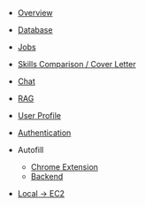 <!-- docs/_sidebar.md -->
- [Overview](/)
- [Database](backend/database.md)
- [Jobs](backend/routes/jobs_routes.md)
- [Skills Comparison / Cover Letter](backend/routes/letter_generator_routes.md)
- [Chat](backend/routes/chatbot_routes.md)
- [RAG](rag.md)
- [User Profile](backend/routes/user_profiles_routes.md)
- [Authentication](authentication.md)  

- Autofill
  - [Chrome Extension](complete_autofill.md)
  - [Backend](backend/routes/autofill_routes.md)
- [Local -> EC2](ec2-guide.md)
